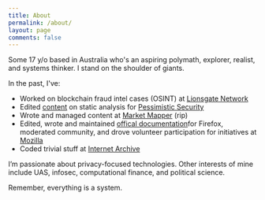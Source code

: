 ```yaml
---
title: About
permalink: /about/
layout: page
comments: false
---
```


Some 17 y/o based in Australia who's an aspiring polymath, explorer, realist, and systems thinker. I stand on the shoulder of giants.

In the past, I've:

- Worked on blockchain fraud intel cases (OSINT) at [Lionsgate Network](https://www.linkedin.com/company/lionsgate-network)
- Edited [content](https://pessimistic.io/slitherin) on static analysis for [Pessimistic Security](https://pessimistic.io/)
- Wrote and managed content at [Market Mapper](https://www.alchemy.com/dapps/marketmapper) (rip)
- Edited, wrote and maintained [offical documentation](https://support.mozilla.org/en-US/user/VintageMind/documents)for Firefox, moderated community, and drove volunteer participation for initiatives at [Mozilla](https://mozilla.org/)
- Coded trivial stuff at [Internet Archive](https://archive.org/)

I’m passionate about privacy-focused technologies.
Other interests of mine include UAS, infosec, computational finance, and political science.</p>
Remember, everything is a system.
